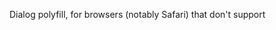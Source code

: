 Dialog polyfill, for browsers (notably Safari) that don't support <dialog>.

Copied from https://github.com/GoogleChrome/dialog-polyfill.
